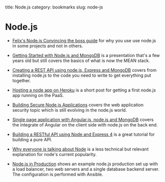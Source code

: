 title: Node.js
category: bookmarks
slug: node-js

# Node.js

* [Felix's Node.js Convincing the boss guide](http://nodeguide.com/convincing_the_boss.html)
  for why you use use node.js in some projects and not in others. 

* [Getting Started with Node.js and MongoDB](http://www.slideshare.net/ggoodale/getting-started-with-mongodb-and-nodejs)
  is a presentation that's a few years old but still covers the basics of
  what is now the MEAN stack.

* [Creating a REST API using node.js, Express and MongoDB](http://coenraets.org/blog/2012/10/creating-a-rest-api-using-node-js-express-and-mongodb/)
  covers from installing node.js to the code you need to write to get 
  everything put together.

* [Hosting a node app on Heroku](http://javascriptplayground.com/blog/2012/10/hosting-a-node-app-on-heroku/)
  is a short post for getting a first node.js app running on the PaaS.

* [Building Secure Node.js Applications](http://blog.safaribooksonline.com/2014/03/12/building-secure-node-js-applications/)
  covers the web application security topic which is still evolving in the
  node.js world.

* [Single page application with Angular.js, node.js and MongoDB](http://www.javacodegeeks.com/2014/03/single-page-application-with-angular-js-node-js-and-mongodb-mongojs-module.html)
  covers the integrate of Angular on the client side with node.js on the
  back end.

* [Building a RESTful API using Node and Express 4](http://scotch.io/tutorials/javascript/build-a-restful-api-using-node-and-express-4)
  is a great tutorial for building a pure API.

* [Why everyone is talking about Node](http://mashable.com/2011/03/10/node-js/)
  is a less technical but relevant explanation for node's current popularity.

* [Node.js in Production](http://blog.carbonfive.com/2014/06/02/node-js-in-production/)
  shows an example node.js production set up with a load balancer, two
  web servers and a single database backend server. The configuration is
  performed with Ansible.
